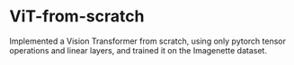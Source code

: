 # ViT-from-scratch
Implemented a Vision Transformer from scratch, using only pytorch tensor operations and linear layers, and trained it on the Imagenette dataset.
